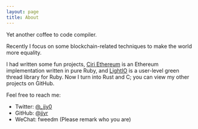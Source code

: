 ```yaml
---
layout: page
title: About
---
```


Yet another coffee to code compiler.

Recently I focus on some blockchain-related techniques to make the world more equality.

I had written some fun projects, [Ciri Ethereum](https://github.com/ciri-ethereum/ciri) is an Ethereum implementation written in pure Ruby, and [LightIO](https://github.com/socketry/lightio) is a user-level green thread library for Ruby. Now I turn into Rust and C; you can view my other projects on GitHub.

Feel free to reach me:

* Twitter: [@_jjy0](https://twitter.com/_jjy0)
* GitHub: [@jjyr](https://github.com/jjyr)
* WeChat: fweedm (Please remark who you are)
